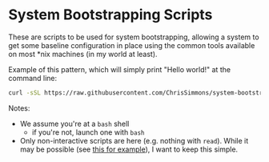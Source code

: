 # System Bootstrapping Scripts

These are scripts to be used for system bootstrapping, allowing a system to get some baseline configuration in place using the common tools available on most *nix machines (in my world at least).

Example of this pattern, which will simply print "Hello world!" at the command line:

``` bash
curl -sSL https://raw.githubusercontent.com/ChrisSimmons/system-bootstrapping/init/hello-world.sh | bash
```

Notes:

- We assume you're at a `bash` shell
  - if you're not, launch one with `bash`
- Only non-interactive scripts are here (e.g. nothing with `read`).  While it may be possible (see [this for example](https://stackoverflow.com/a/5735767/208990)), I want to keep this simple.
